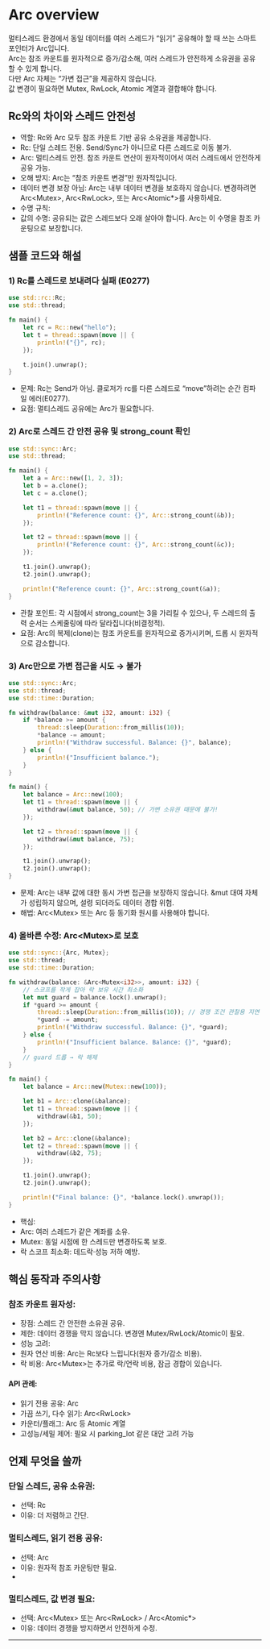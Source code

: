 # Arc overview
멀티스레드 환경에서 동일 데이터를 여러 스레드가 “읽기” 공유해야 할 때 쓰는 스마트 포인터가 Arc입니다.  
Arc는 참조 카운트를 원자적으로 증가/감소해, 여러 스레드가 안전하게 소유권을 공유할 수 있게 합니다.  
다만 Arc 자체는 “가변 접근”을 제공하지 않습니다.  
값 변경이 필요하면 Mutex, RwLock, Atomic 계열과 결합해야 합니다.

## Rc와의 차이와 스레드 안전성
- 역할: Rc와 Arc 모두 참조 카운트 기반 공유 소유권을 제공합니다.
- Rc: 단일 스레드 전용. Send/Sync가 아니므로 다른 스레드로 이동 불가.
- Arc: 멀티스레드 안전. 참조 카운트 연산이 원자적이어서 여러 스레드에서 안전하게 공유 가능.
- 오해 방지: Arc는 “참조 카운트 변경”만 원자적입니다.
- 데이터 변경 보장 아님: Arc는 내부 데이터 변경을 보호하지 않습니다. 변경하려면 Arc<Mutex<T>>, Arc<RwLock<T>>, 또는 Arc<Atomic*>를 사용하세요.
- 수명 규칙:
- 값의 수명: 공유되는 값은 스레드보다 오래 살아야 합니다. Arc는 이 수명을 참조 카운팅으로 보장합니다.

## 샘플 코드와 해설
### 1) Rc를 스레드로 보내려다 실패 (E0277)
```rust
use std::rc::Rc;
use std::thread;

fn main() {
    let rc = Rc::new("hello");
    let t = thread::spawn(move || {
        println!("{}", rc);
    });

    t.join().unwrap();
}
```

- 문제: Rc<T>는 Send가 아님. 클로저가 rc를 다른 스레드로 “move”하려는 순간 컴파일 에러(E0277).
- 요점: 멀티스레드 공유에는 Arc가 필요합니다.

### 2) Arc로 스레드 간 안전 공유 및 strong_count 확인
```rust
use std::sync::Arc;
use std::thread;

fn main() {
    let a = Arc::new([1, 2, 3]);
    let b = a.clone();
    let c = a.clone();

    let t1 = thread::spawn(move || {
        println!("Reference count: {}", Arc::strong_count(&b));
    });

    let t2 = thread::spawn(move || {
        println!("Reference count: {}", Arc::strong_count(&c));
    });

    t1.join().unwrap();
    t2.join().unwrap();

    println!("Reference count: {}", Arc::strong_count(&a));
}
```

- 관찰 포인트: 각 시점에서 strong_count는 3을 가리킬 수 있으나, 두 스레드의 출력 순서는 스케줄링에 따라 달라집니다(비결정적).
- 요점: Arc의 복제(clone)는 참조 카운트를 원자적으로 증가시키며, 드롭 시 원자적으로 감소합니다.

### 3) Arc만으로 가변 접근을 시도 → 불가
```rust
use std::sync::Arc;
use std::thread;
use std::time::Duration;

fn withdraw(balance: &mut i32, amount: i32) {
    if *balance >= amount {
        thread::sleep(Duration::from_millis(10));
        *balance -= amount;
        println!("Withdraw successful. Balance: {}", balance);
    } else {
        println!("Insufficient balance.");
    }
}

fn main() {
    let balance = Arc::new(100);
    let t1 = thread::spawn(move || {
        withdraw(&mut balance, 50); // 가변 소유권 때문에 불가!
    });

    let t2 = thread::spawn(move || {
        withdraw(&mut balance, 75);
    });

    t1.join().unwrap();
    t2.join().unwrap();
}
```

- 문제: Arc<i32>는 내부 값에 대한 동시 가변 접근을 보장하지 않습니다. &mut 대여 자체가 성립하지 않으며, 설령 되더라도 데이터 경합 위험.
- 해법: Arc<Mutex<i32>> 또는 Arc<AtomicI32> 등 동기화 원시를 사용해야 합니다.
### 4) 올바른 수정: Arc<Mutex<T>>로 보호
```rust
use std::sync::{Arc, Mutex};
use std::thread;
use std::time::Duration;

fn withdraw(balance: &Arc<Mutex<i32>>, amount: i32) {
    // 스코프를 작게 잡아 락 보유 시간 최소화
    let mut guard = balance.lock().unwrap();
    if *guard >= amount {
        thread::sleep(Duration::from_millis(10)); // 경쟁 조건 관찰용 지연
        *guard -= amount;
        println!("Withdraw successful. Balance: {}", *guard);
    } else {
        println!("Insufficient balance. Balance: {}", *guard);
    }
    // guard 드롭 → 락 해제
}

fn main() {
    let balance = Arc::new(Mutex::new(100));

    let b1 = Arc::clone(&balance);
    let t1 = thread::spawn(move || {
        withdraw(&b1, 50);
    });

    let b2 = Arc::clone(&balance);
    let t2 = thread::spawn(move || {
        withdraw(&b2, 75);
    });

    t1.join().unwrap();
    t2.join().unwrap();

    println!("Final balance: {}", *balance.lock().unwrap());
}
```

- 핵심:
- Arc: 여러 스레드가 같은 계좌를 소유.
- Mutex: 동일 시점에 한 스레드만 변경하도록 보호.
- 락 스코프 최소화: 데드락·성능 저하 예방.

## 핵심 동작과 주의사항
### 참조 카운트 원자성:
- 장점: 스레드 간 안전한 소유권 공유.
- 제한: 데이터 경쟁을 막지 않습니다. 변경엔 Mutex/RwLock/Atomic이 필요.
- 성능 고려:
- 원자 연산 비용: Arc는 Rc보다 느립니다(원자 증가/감소 비용).
- 락 비용: Arc<Mutex<T>>는 추가로 락/언락 비용, 잠금 경합이 있습니다.

#### API 관례:
- 읽기 전용 공유: Arc<T>
- 가끔 쓰기, 다수 읽기: Arc<RwLock<T>>
- 카운터/플래그: Arc<AtomicUsize> 등 Atomic 계열
- 고성능/세밀 제어: 필요 시 parking_lot 같은 대안 고려 가능

## 언제 무엇을 쓸까
### 단일 스레드, 공유 소유권:
- 선택: Rc<T>
- 이유: 더 저렴하고 간단.

### 멀티스레드, 읽기 전용 공유:
- 선택: Arc<T>
- 이유: 원자적 참조 카운팅만 필요.
- 
### 멀티스레드, 값 변경 필요:
- 선택: Arc<Mutex<T>> 또는 Arc<RwLock<T>> / Arc<Atomic*>
- 이유: 데이터 경쟁을 방지하면서 안전하게 수정.

---
